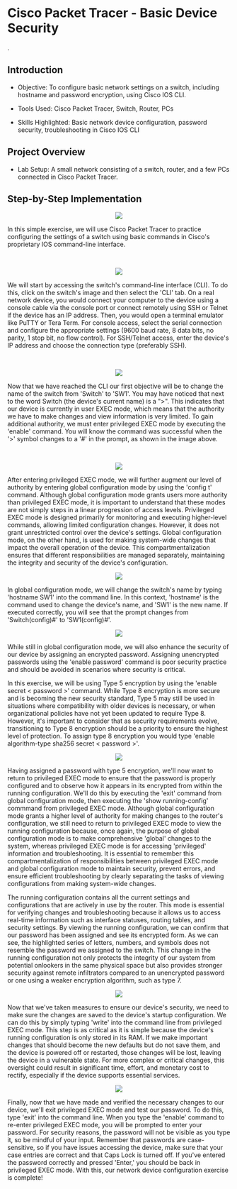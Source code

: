 
<h1>Cisco Packet Tracer - Basic Device Security</h1>
.<br />


<h2>Introduction</h2>

- Objective: To configure basic network settings on a switch, including hostname and password encryption, using Cisco IOS CLI.

- Tools Used: Cisco Packet Tracer, Switch, Router, PCs

- Skills Highlighted: Basic network device configuration, password security, troubleshooting in Cisco IOS CLI


<h2>Project Overview</h2>

- Lab Setup: A small network consisting of a switch, router, and a few PCs connected in Cisco Packet Tracer.


<h2>Step-by-Step Implementation</h2>
<p align = "center">
<img src= "https://github.com/user-attachments/assets/140e114b-1521-46af-8c3e-fb6a57beebb7">
</p>
<p>
In this simple exercise, we will use Cisco Packet Tracer to practice configuring the settings of a switch using basic commands in Cisco's proprietary IOS command-line interface.
</p>
<br />

<p align = "center">
<img src="https://github.com/user-attachments/assets/8ca1adb9-0c9d-439b-94a1-d7de571984a2">
</p>
<p>
We will start by accessing the switch's command-line interface (CLI). To do this, click on the switch's image and then select the 'CLI' tab. On a real network device, you would connect your computer to the device using a console cable via the console port or connect remotely using SSH or Telnet if the device has an IP address. Then, you would open a terminal emulator like PuTTY or Tera Term. For console access, select the serial connection and configure the appropriate settings (9600 baud rate, 8 data bits, no parity, 1 stop bit, no flow control). For SSH/Telnet access, enter the device's IP address and choose the connection type (preferably SSH).
</p>
<br />

<p align = "center">
<img src= "https://github.com/user-attachments/assets/86aedc88-3607-426a-a512-cb2edfac89a2">

</p>
<p>
Now that we have reached the CLI our first objective will be to change the name of the switch from 'Switch' to 'SW1'. You may have noticed that next to the word Switch (the device's current name) is a ">". This indicates that our device is currently in user EXEC mode, which means that the authority we have to make changes and view information is very limited. To gain additional authority, we must enter privileged EXEC mode by executing the 'enable' command. You will know the command was successful when the '>' symbol changes to a '#' in the prompt, as shown in the image above.
</p>
<br />

<p align = "center">

<img src = "https://github.com/user-attachments/assets/5832a8a5-512c-421f-b638-a9bdf1a3c532">

</p>

<p>
After entering privileged EXEC mode, we will further augment our level of authority by entering global configuration mode by using the 'config t' command. Although global configuration mode grants users more authority than privileged EXEC mode, it is important to understand that these modes are not simply steps in a linear progression of access levels. Privileged EXEC mode is designed primarily for monitoring and executing higher-level commands, allowing limited configuration changes. However, it does not grant unrestricted control over the device's settings. Global configuration mode, on the other hand, is used for making system-wide changes that impact the overall operation of the device. This compartmentalization ensures that different responsibilities are managed separately, maintaining the integrity and security of the device's configuration.
</p>
<p align = "center">

<img src = "https://github.com/user-attachments/assets/a718388c-2a72-4037-a2b1-5795ca217ae4">

</p>

<p>In global configuration mode, we will change the switch's name by typing 'hostname SW1' into the command line. In this context, 'hostname' is the command used to change the device's name, and 'SW1' is the new name. If executed correctly, you will see that the prompt changes from 'Switch(config)#' to 'SW1(config)#'.</p>

<p align = "center">
<img src = "https://github.com/user-attachments/assets/535f0e9a-8b0c-4d03-ba0a-f62dc88a8842">
</p>

<p>While still in global configuration mode, we will also enhance the security of our device by assigning an encrypted password. Assigning unencrypted passwords using the 'enable password' command is poor security practice and should be avoided in scenarios where security is critical. 
  
In this exercise, we will be using Type 5 encryption by using the 'enable secret < password >' command. While Type 8 encryption is more secure and is becoming the new security standard, Type 5 may still be used in situations where compatibility with older devices is necessary, or when organizational policies have not yet been updated to require Type 8. However, it's important to consider that as security requirements evolve, transitioning to Type 8 encryption should be a priority to ensure the highest level of protection. To assign type 8 encryption you would type 'enable algorithm-type sha256 secret < password >'. </p>

<p align = "center">

<img src = "https://github.com/user-attachments/assets/c4843a4d-bcea-4103-89be-279126fbe4fd">

</p>

<p>Having assigned a password with type 5 encryption, we'll now want to return to privileged EXEC mode to ensure that the password is properly configured and to observe how it appears in its encrypted from within the running configuration. We'll do this by executing the 'exit' command from global configuration mode, then executing the 'show running-config' commmand from privileged EXEC mode. Although global configuration mode grants a higher level of authority for making changes to the router's configuration, we still need to return to privileged EXEC mode to view the running configuration because, once again, the purpose of global configuration mode is to make comprehensive 'global' changes to the system, whereas privileged EXEC mode is for accessing 'privileged' information and troubleshooting. It is essential to remember this compartmentalization of responsibilities between privileged EXEC mode and global configuration mode to maintain security, prevent errors, and ensure efficient troubleshooting by clearly separating the tasks of viewing configurations from making system-wide changes.
  
The running configuration contains all the current settings and configurations that are actively in use by the router. This mode is essential for verifying changes and troubleshooting because it allows us to access real-time information such as interface statuses, routing tables, and security settings. By viewing the running configuration, we can confirm that our password has been assigned and see its encrypted form. As we can see, the highlighted series of letters, numbers, and symbols does not resemble the password we assigned to the switch. This change in the running configuration not only protects the integrity of our system from potential onlookers in the same physical space but also provides stronger security against remote infiltrators compared to an unencrypted password or one using a weaker encryption algorithm, such as type 7.</p>

<p align = "center">

<img src = "https://github.com/user-attachments/assets/c6284ee8-3255-4a4f-9df0-da84c22a919d">

</p>

<p>Now that we've taken measures to ensure our device's security, we need to make sure the changes are saved to the device's startup configuration. We can do this by simply typing 'write' into the command line from privileged EXEC mode. This step is as critical as it is simple because the device's running configuration is only stored in its RAM. If we make important changes that should become the new defaults but do not save them, and the device is powered off or restarted, those changes will be lost, leaving the device in a vulnerable state. For more complex or critical changes, this oversight could result in significant time, effort, and monetary cost to rectify, especially if the device supports essential services.</p>

<p align = "center">
<img src = "https://github.com/user-attachments/assets/73ab6893-4796-4b1a-a4c0-32a68ba5675a">
</p>



<p>Finally, now that we have made and verified the necessary changes to our device, we'll exit privileged EXEC mode and test our password. To do this, type 'exit' into the command line. When you type the 'enable' command to re-enter privileged EXEC mode, you will be prompted to enter your password. For security reasons, the password will not be visible as you type it, so be mindful of your input. Remember that passwords are case-sensitive, so if you have issues accessing the device, make sure that your case entries are correct and that Caps Lock is turned off. If you've entered the password correctly and pressed 'Enter,' you should be back in privileged EXEC mode. With this, our network device configuration exercise is complete! </p>
